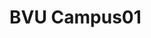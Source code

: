 # BVU Campus01
<html lang="en">
<head>
    <meta charset="UTF-8">
    <meta http-equiv="X-UA-Compatible" content="IE=edge">
    <meta name="viewport" content="width=device-width, initial-scale=1.0">
    <title>BVIEER MAP1</title>
    <link rel="stylesheet" href="https://unpkg.com/leaflet@1.9.3/dist/leaflet.css" integrity="sha256-kLaT2GOSpHechhsozzB+flnD+zUyjE2LlfWPgU04xyI=" crossorigin="" />
    <script src="https://unpkg.com/leaflet@1.9.3/dist/leaflet.js" integrity="sha256-WBkoXOwTeyKclOHuWtc+i2uENFpDZ9YPdf5Hf+D7ewM=" crossorigin=""></script>
</head>
<style>
    #map {
        height: 100vh;
        width: 100vw;
    }
</style>
<div id="map"></div>
<body>
    <script>
        let map =L.map("map").setView([18.460448532213547, 73.85224714906508],17)
        let osm =  L.tileLayer('https://{s}.tile.openstreetmap.fr/osmfr/{z}/{x}/{y}.png', {
            maxZoom: 20,
            attribution: '&copy; OpenStreetMap France | &copy; <a href="https://www.openstreetmap.org/copyright">OpenStreetMap</a> contributors'
        });
    osm.addTo(map)
        let bvieerMarker = L.marker([18.46106031852471, 73.85268955336483]).addTo(map);
        let FineArts = L.marker([18.4597894864192, 73.85459304913844]).addTo(map);
        let groundMarker = L.marker([18.460009551529193, 73.85439833188997]).addTo(map);
        let Cinematography = L.marker([18.459924802738186, 73.85338784669811]).addTo(map);
        let BVIEER = L.marker([18.46026693265296, 73.85215812558725]).addTo(map).addTo(map);

        bvieerMarker.bindPopup("Hotel Management Institute");
        bvieerMarker.bindTooltip("click for name")

        groundMarker.bindPopup("Institute of physiotherapy");
        groundMarker.bindTooltip("click for name")
        
        FineArts.bindPopup("FineArts");
        FineArts.bindTooltip("click for name")

        Cinematography.bindPopup("Cinematography");
        Cinematography.bindTooltip("click for name")

        BVIEER.bindPopup(`
        <h1>Bharati Vidyapeeth Institute of Environment Education and Research</h1>
        <img src="https://lh5.googleusercontent.com/p/AF1QipMwbk7uKK--76xP3VgHP2q5E7rLYPezTGiTBzIY=w200-h240-k-no" alt="BVIEER">
        `);
        BVIEER.bindTooltip("click for name")


        let long_lat = [[18.457616265383386, 73.8531836519893], [18.456822668483213, 73.85353281167117], [18.456736925466465, 73.85352966585683], [18.456076764388698, 73.85361002606308], [18.456110686606117, 73.854703905994], [18.454608179861534, 73.85496322551293], [18.454602978204907, 73.85597556698312], [18.455147218126395, 73.8559387181748], [18.455182614179392, 73.85645208979825], [18.456276455392015, 73.85646711262147], [18.456419149201107, 73.85728139685162], [18.456979158515633, 73.85728647751502], [18.456987537107935, 73.8581684067041], [18.457973031089377, 73.85805095903602], [18.460020007702166, 73.85785783313547], [18.46015823315772, 73.85668416607987], [18.46042529909848, 73.85666652547434], [18.460389220563183, 73.8535421761378], [18.460938005617315, 73.85231739380419], [18.459914529201306, 73.85116846559846], [18.459431643475718, 73.85125016027578], [18.458887467803237, 73.85088976071216], [18.458806733923634, 73.85159205419855], [18.45736315998266, 73.85174337454981]];
        let bvieerArea = L.polygon(long_lat, {color:'black'}).addTo(map);
        bvieerArea.bindPopup("BVU CAMPUS")
</script>
</body>
</html>
